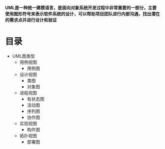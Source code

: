 **UML是一种统一建模语言，是面向对象系统开发过程中非常重要的一部分，主要使用图形符号来表示软件系统的设计，可以帮助项目团队进行内部沟通，找出潜在的需求点并进行设计和验证**

# 目录

* UML图类型
  * 用例视图
    * 用例图 
  * 设计视图
    * 类图
    * 对象图 
  * 进程视图
    * 有状态图
    * 活动图
    * 序列图
    * 协作图 
  * 实现视图
    * 构件图 
  * 拓扑视图
    * 部署图 
